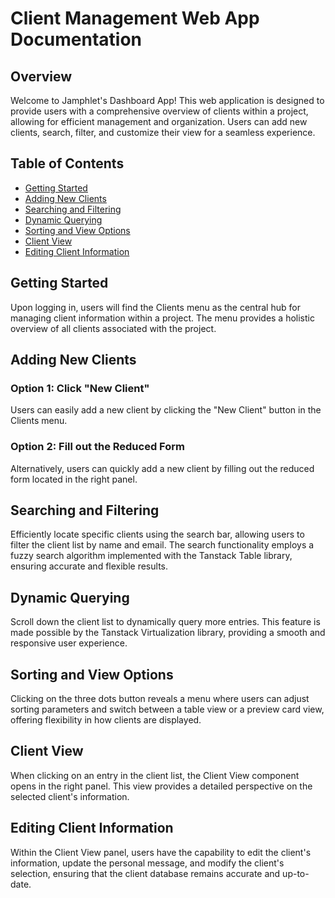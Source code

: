 # Client Management Web App Documentation

## Overview

Welcome to Jamphlet's Dashboard App! This web application is designed to provide users with a comprehensive overview of clients within a project, allowing for efficient management and organization. Users can add new clients, search, filter, and customize their view for a seamless experience.

## Table of Contents

- [Getting Started](#getting-started)
- [Adding New Clients](#adding-new-clients)
- [Searching and Filtering](#searching-and-filtering)
- [Dynamic Querying](#dynamic-querying)
- [Sorting and View Options](#sorting-and-view-options)
- [Client View](#client-view)
- [Editing Client Information](#editing-client-information)

## Getting Started

Upon logging in, users will find the Clients menu as the central hub for managing client information within a project. The menu provides a holistic overview of all clients associated with the project.

## Adding New Clients

### Option 1: Click "New Client"
Users can easily add a new client by clicking the "New Client" button in the Clients menu.

### Option 2: Fill out the Reduced Form
Alternatively, users can quickly add a new client by filling out the reduced form located in the right panel.

## Searching and Filtering

Efficiently locate specific clients using the search bar, allowing users to filter the client list by name and email. The search functionality employs a fuzzy search algorithm implemented with the Tanstack Table library, ensuring accurate and flexible results.

## Dynamic Querying

Scroll down the client list to dynamically query more entries. This feature is made possible by the Tanstack Virtualization library, providing a smooth and responsive user experience.

## Sorting and View Options

Clicking on the three dots button reveals a menu where users can adjust sorting parameters and switch between a table view or a preview card view, offering flexibility in how clients are displayed.

## Client View

When clicking on an entry in the client list, the Client View component opens in the right panel. This view provides a detailed perspective on the selected client's information.

## Editing Client Information

Within the Client View panel, users have the capability to edit the client's information, update the personal message, and modify the client's selection, ensuring that the client database remains accurate and up-to-date.
